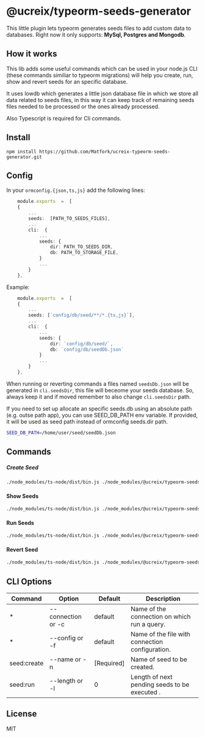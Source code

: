 # @ucreix/typeorm-seeds-generator
 
This little plugin lets typeorm generates seeds files to add custom data to databases.
Right now it only supports: **MySql, Postgres and Mongodb**.

How it works
----
This lib adds some useful commands which can be used in your node.js CLI (these commands similiar to typeorm migrations) will help you create, run, show and revert seeds for an specific database.

It uses lowdb which generates a little json database file in which we store all data related to seeds files, in this way it can keep track of remaining seeds files needed to be processed or the ones already processed.

Also Typescript is required for Cli commands.

Install
----
    npm install https://github.com/Matfork/ucreix-typeorm-seeds-generator.git    

Config
----
In your `ormconfig.{json,ts,js}` add the following lines:
```ts
    module.exports  =  [
    {
        ...
        seeds:  [PATH_TO_SEEDS_FILES],
        ...
        cli:  {
            ...
            seeds: {
                dir: PATH_TO_SEEDS_DIR,
                db: PATH_TO_STORAGE_FILE,
            } 
            ...
        }
    },
```

Example:
```ts
    module.exports  =  [
    {
        ...
        seeds: [`config/db/seed/**/*.{ts,js}`],
        ...
        cli:  {
            ...
            seeds: {
                dir: `config/db/seed/`,
                db: `config/db/seedDb.json`
            }
            ...
        }
    },
```

When running or reverting commands a files named `seedsDb.json` will be generated in `cli.seedsDir`, this file will beceome your seeds database. So, always keep it and if moved remember to also change `cli.seedsDir` path.

If you need to set up allocate an specific seeds.db using an absolute path (e.g. outse path app), you can use SEED_DB_PATH env variable. If provided, it will be used as seed path instead of ormconfig seeds.dir path.
```sh
SEED_DB_PATH=/home/user/seed/seedDb.json
```

Commands
----
##### Create Seed
```sh
./node_modules/ts-node/dist/bin.js ./node_modules/@ucreix/typeorm-seeds-generator/dist/cli.js seed:create -n SeedExmapleFile
```

#### Show Seeds
```sh
./node_modules/ts-node/dist/bin.js ./node_modules/@ucreix/typeorm-seeds-generator/dist/cli.js seed:show
```

#### Run Seeds
```sh
./node_modules/ts-node/dist/bin.js ./node_modules/@ucreix/typeorm-seeds-generator/dist/cli.js seed:run
```
#### Revert Seed
```sh
./node_modules/ts-node/dist/bin.js ./node_modules/@ucreix/typeorm-seeds-generator/dist/cli.js seed:revert
```

CLI Options
----
| Command | Option | Default | Description
| ------ | ------ | ------ | ------ |
| * | --connection or -c | default | Name of the connection on which run a query.
| * | --config or -f | default | Name of the file with connection configuration.
| seed:create | --name or -n | [Required] | Name of seed to be created.
| seed:run | --length or -l | 0 | Length of next pending seeds to be executed .

License
----
MIT